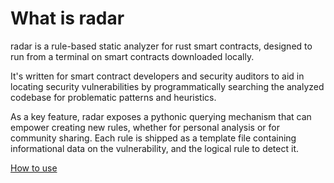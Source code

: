 # What is radar

radar is a rule-based static analyzer for rust smart contracts, designed to run from a terminal on smart contracts downloaded locally.

It's written for smart contract developers and security auditors to aid in locating security vulnerabilities by programmatically searching the analyzed codebase for problematic patterns and heuristics.

As a key feature, radar exposes a pythonic querying mechanism that can empower creating new rules, whether for personal analysis or for community sharing. Each rule is shipped as a template file containing informational data on the vulnerability, and the logical rule to detect it.

[How to use](https://github.com/auditware/radar/wiki/How-to-Use)
